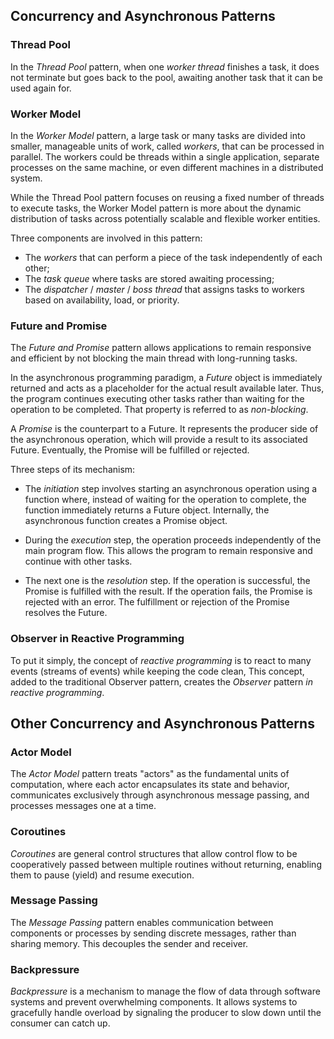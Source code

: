## Concurrency and Asynchronous Patterns

### Thread Pool

In the *Thread Pool* pattern, when one *worker thread* finishes a task, 
it does not terminate but goes back to the pool, 
awaiting another task that it can be used again for.

### Worker Model

In the *Worker Model* pattern, a large task or many tasks are divided into 
smaller, manageable units of work, called *workers*, that can be processed in parallel.
The workers could be threads within a single application, separate processes on the same machine, 
or even different machines in a distributed system.

While the Thread Pool pattern focuses on reusing a fixed number of threads to execute tasks, 
the Worker Model pattern is more about the dynamic distribution of tasks across potentially scalable 
and flexible worker entities.

Three components are involved in this pattern:

- The *workers* that can perform a piece of the task independently of each other;
- The *task queue* where tasks are stored awaiting processing;
- The *dispatcher* / *master* / *boss thread* that assigns tasks to workers based on availability, load, or priority.

### Future and Promise

The *Future and Promise* pattern allows applications to remain responsive and efficient 
by not blocking the main thread with long-running tasks.

In the asynchronous programming paradigm, a *Future* object is immediately returned 
and acts as a placeholder for the actual result available later.
Thus, the program continues executing other tasks rather than waiting for the operation to be completed. 
That property is referred to as *non-blocking*.

A *Promise* is the counterpart to a Future. 
It represents the producer side of the asynchronous operation, 
which will provide a result to its associated Future.
Eventually, the Promise will be fulfilled or rejected.

Three steps of its mechanism:

- The *initiation* step involves starting an asynchronous operation using a function where,
instead of waiting for the operation to complete, the function immediately returns a Future object.
Internally, the asynchronous function creates a Promise object.

- During the *execution* step, the operation proceeds independently of the main program flow. 
This allows the program to remain responsive and continue with other tasks.

- The next one is the *resolution* step. If the operation is successful, the Promise is fulfilled with the result. 
If the operation fails, the Promise is rejected with an error.
The fulfillment or rejection of the Promise resolves the Future.

### Observer in Reactive Programming

To put it simply, the concept of *reactive programming* is 
to react to many events (streams of events) while keeping the code clean,
This concept, added to the traditional Observer pattern, 
creates the *Observer* pattern *in reactive programming*.

## Other Concurrency and Asynchronous Patterns

### Actor Model

The *Actor Model* pattern treats "actors" as the fundamental units of computation, 
where each actor encapsulates its state and behavior, communicates exclusively through asynchronous message passing, 
and processes messages one at a time. 

### Coroutines

*Coroutines* are general control structures that allow control flow to be cooperatively passed 
between multiple routines without returning, enabling them to pause (yield) and resume execution.

### Message Passing

The *Message Passing* pattern enables communication between components or processes by sending discrete messages, 
rather than sharing memory. This decouples the sender and receiver.

### Backpressure

*Backpressure* is a mechanism to manage the flow of data through software systems and prevent overwhelming components. 
It allows systems to gracefully handle overload by signaling the producer to slow down until the consumer can catch up.

